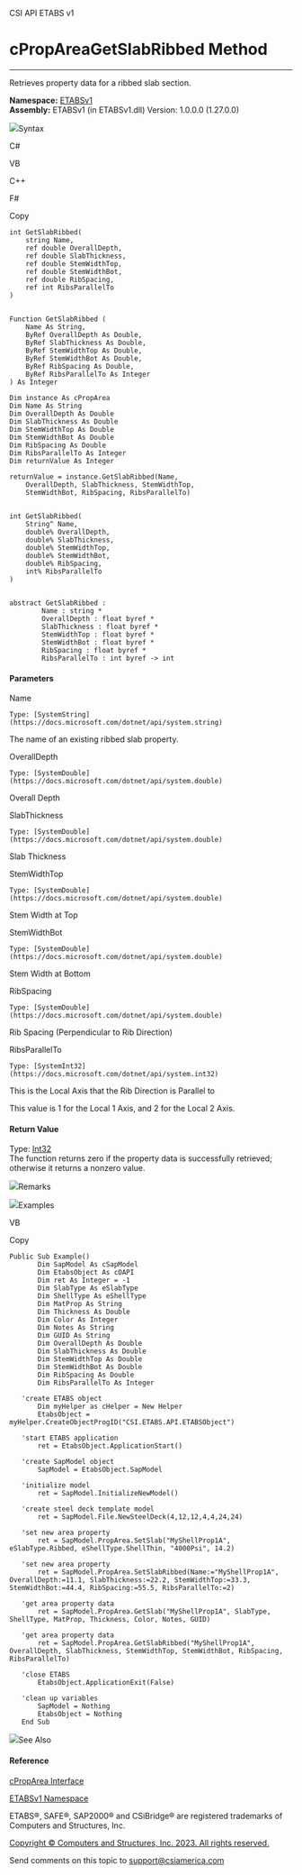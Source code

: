 ﻿

CSI API ETABS v1

# cPropAreaGetSlabRibbed Method  
  
---  
  
Retrieves property data for a ribbed slab section.

**Namespace:** [ETABSv1](2780f1b8-2033-5289-2298-1cdb2a7508d9.htm)  
**Assembly:** ETABSv1 (in ETABSv1.dll) Version: 1.0.0.0 (1.27.0.0)

![](../icons/SectionExpanded.png)Syntax

C#

VB

C++

F#

Copy

    
    
    int GetSlabRibbed(
    	string Name,
    	ref double OverallDepth,
    	ref double SlabThickness,
    	ref double StemWidthTop,
    	ref double StemWidthBot,
    	ref double RibSpacing,
    	ref int RibsParallelTo
    )
    
    
    Function GetSlabRibbed ( 
    	Name As String,
    	ByRef OverallDepth As Double,
    	ByRef SlabThickness As Double,
    	ByRef StemWidthTop As Double,
    	ByRef StemWidthBot As Double,
    	ByRef RibSpacing As Double,
    	ByRef RibsParallelTo As Integer
    ) As Integer
    
    Dim instance As cPropArea
    Dim Name As String
    Dim OverallDepth As Double
    Dim SlabThickness As Double
    Dim StemWidthTop As Double
    Dim StemWidthBot As Double
    Dim RibSpacing As Double
    Dim RibsParallelTo As Integer
    Dim returnValue As Integer
    
    returnValue = instance.GetSlabRibbed(Name, 
    	OverallDepth, SlabThickness, StemWidthTop, 
    	StemWidthBot, RibSpacing, RibsParallelTo)
    
    
    int GetSlabRibbed(
    	String^ Name, 
    	double% OverallDepth, 
    	double% SlabThickness, 
    	double% StemWidthTop, 
    	double% StemWidthBot, 
    	double% RibSpacing, 
    	int% RibsParallelTo
    )
    
    
    abstract GetSlabRibbed : 
            Name : string * 
            OverallDepth : float byref * 
            SlabThickness : float byref * 
            StemWidthTop : float byref * 
            StemWidthBot : float byref * 
            RibSpacing : float byref * 
            RibsParallelTo : int byref -> int 
    

#### Parameters

Name

    Type: [SystemString](https://docs.microsoft.com/dotnet/api/system.string)  
The name of an existing ribbed slab property.

OverallDepth

    Type: [SystemDouble](https://docs.microsoft.com/dotnet/api/system.double)  
Overall Depth

SlabThickness

    Type: [SystemDouble](https://docs.microsoft.com/dotnet/api/system.double)  
Slab Thickness

StemWidthTop

    Type: [SystemDouble](https://docs.microsoft.com/dotnet/api/system.double)  
Stem Width at Top

StemWidthBot

    Type: [SystemDouble](https://docs.microsoft.com/dotnet/api/system.double)  
Stem Width at Bottom

RibSpacing

    Type: [SystemDouble](https://docs.microsoft.com/dotnet/api/system.double)  
Rib Spacing (Perpendicular to Rib Direction)

RibsParallelTo

    Type: [SystemInt32](https://docs.microsoft.com/dotnet/api/system.int32)  
This is the Local Axis that the Rib Direction is Parallel to

This value is 1 for the Local 1 Axis, and 2 for the Local 2 Axis.

#### Return Value

Type: [Int32](https://docs.microsoft.com/dotnet/api/system.int32)  
The function returns zero if the property data is successfully retrieved;
otherwise it returns a nonzero value.

![](../icons/SectionExpanded.png)Remarks

![](../icons/SectionExpanded.png)Examples

VB

Copy

    
    
    Public Sub Example()
           Dim SapModel As cSapModel
           Dim EtabsObject As cOAPI
           Dim ret As Integer = -1
           Dim SlabType As eSlabType
           Dim ShellType As eShellType
           Dim MatProp As String
           Dim Thickness As Double
           Dim Color As Integer
           Dim Notes As String
           Dim GUID As String
           Dim OverallDepth As Double
           Dim SlabThickness As Double
           Dim StemWidthTop As Double
           Dim StemWidthBot As Double
           Dim RibSpacing As Double
           Dim RibsParallelTo As Integer
    
       'create ETABS object
           Dim myHelper as cHelper = New Helper
           EtabsObject = myHelper.CreateObjectProgID("CSI.ETABS.API.ETABSObject")
    
       'start ETABS application
           ret = EtabsObject.ApplicationStart()
    
       'create SapModel object
           SapModel = EtabsObject.SapModel
    
       'initialize model
           ret = SapModel.InitializeNewModel()
    
       'create steel deck template model
           ret = SapModel.File.NewSteelDeck(4,12,12,4,4,24,24)
    
       'set new area property
           ret = SapModel.PropArea.SetSlab("MyShellProp1A", eSlabType.Ribbed, eShellType.ShellThin, "4000Psi", 14.2)
    
       'set new area property
           ret = SapModel.PropArea.SetSlabRibbed(Name:="MyShellProp1A", OverallDepth:=11.1, SlabThickness:=22.2, StemWidthTop:=33.3, StemWidthBot:=44.4, RibSpacing:=55.5, RibsParallelTo:=2)
    
       'get area property data
           ret = SapModel.PropArea.GetSlab("MyShellProp1A", SlabType, ShellType, MatProp, Thickness, Color, Notes, GUID)
    
       'get area property data
           ret = SapModel.PropArea.GetSlabRibbed("MyShellProp1A", OverallDepth, SlabThickness, StemWidthTop, StemWidthBot, RibSpacing, RibsParallelTo)
    
       'close ETABS
           EtabsObject.ApplicationExit(False)
    
       'clean up variables
           SapModel = Nothing
           EtabsObject = Nothing
       End Sub

![](../icons/SectionExpanded.png)See Also

#### Reference

[cPropArea Interface](05202e19-1948-3d93-0a27-426378bde769.htm)

[ETABSv1 Namespace](2780f1b8-2033-5289-2298-1cdb2a7508d9.htm)

ETABS®, SAFE®, SAP2000® and CSiBridge® are registered trademarks of Computers
and Structures, Inc.  

[Copyright © Computers and Structures, Inc. 2023. All rights
reserved.](http://www.csiamerica.com)

Send comments on this topic to
[support@csiamerica.com](mailto:support%40csiamerica.com?Subject=CSI%20API%20ETABS%20v1)

